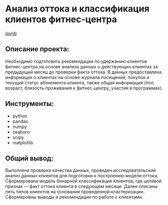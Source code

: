 # Анализ оттока и классификация клиентов фитнес-центра 

[ipynb](https://github.com/AnnaAGor/Yandex_Practicum_projects/blob/main/04%20%D0%90%D0%BD%D0%B0%D0%BB%D0%B8%D0%B7%20%D0%BE%D1%82%D1%82%D0%BE%D0%BA%D0%B0%20%D0%B8%20%D0%BA%D0%BB%D0%B0%D1%81%D1%82%D0%B5%D1%80%D0%B8%D0%B7%D0%B0%D1%86%D0%B8%D1%8F%20%D0%BA%D0%BB%D0%B8%D0%B5%D0%BD%D1%82%D0%BE%D0%B2%20%D1%84%D0%B8%D1%82%D0%BD%D0%B5%D1%81-%D1%86%D0%B5%D0%BD%D1%82%D1%80%D0%B0/04_%20%D0%9A%D0%BB%D0%B0%D1%81%D1%82%D0%B5%D1%80%D0%B8%D0%B7%D0%B0%D1%86%D0%B8%D1%8F%20%D0%BA%D0%BB%D0%B8%D0%B5%D0%BD%D1%82%D0%BE%D0%B2%20%D1%84%D0%B8%D1%82%D0%BD%D0%B5%D1%81%20%D1%86%D0%B5%D0%BD%D1%82%D1%80%D0%B0%20%D0%B8%20%D0%B0%D0%BD%D0%B0%D0%BB%D0%B8%D0%B7%20%D0%BE%D1%82%D1%82%D0%BE%D0%BA%D0%B0%20ML%20%5B%D0%AF%D0%BD%D0%B4%D0%B5%D0%BA%D1%81.%D0%9F%D1%80%D0%B0%D0%BA%D1%82%D0%B8%D0%BA%D1%83%D0%BC%5D.ipynb) 

## Описание проекта:
Необходимо подготовить рекомендации по удержанию клиентов фитнес-центра на основе анализа данных о действующих клиентах за предыдущий месяц до проверки факта оттока. В данных предоставлена информация о клиентах на основе журнала посещений, покупок и текущий статус абонемента клиента, также общая информация (пол, возраст, близость проживания к фитнес-центру, участия в программах).

## Инструменты:
* python
* pandas
* numpy
* seaborn
* scipy
* matplotlib

## Общий вывод:
Выполнена проверка качества данных, проведен исследовательский анализ данных клиентов для подготовки к построению модели оттока. Сформирована модель бинарной классификации клиентов, где целевой признак — факт оттока клиента в следующем месяце. Далее описаны пять типов клиентов на основании проведенной кластеризации. Сформировны выводы и рекомендации по работе с клиентами.
